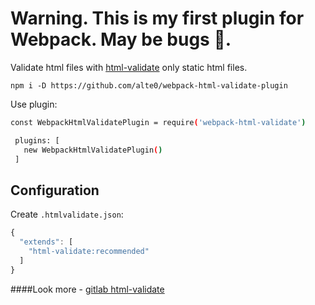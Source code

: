 # Warning. This is my first plugin for Webpack. May be bugs 🐜.
Validate html files with [html-validate](https://html-validate.org/) only static html files.

`
npm i -D https://github.com/alte0/webpack-html-validate-plugin
`

Use plugin:

```sh
const WebpackHtmlValidatePlugin = require('webpack-html-validate')

 plugins: [
   new WebpackHtmlValidatePlugin()
 ]
```
## Configuration

Create `.htmlvalidate.json`:

```js
{
  "extends": [
    "html-validate:recommended"
  ]
}
```
####Look more - [gitlab html-validate](https://gitlab.com/html-validate/html-validate/)